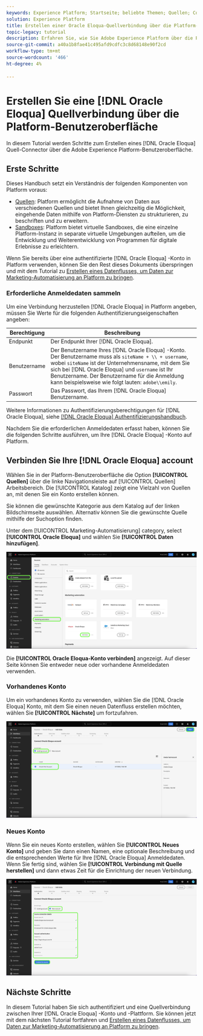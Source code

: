 ```yaml
---
keywords: Experience Platform; Startseite; beliebte Themen; Quellen; Connectoren; oracle; oracle eloqua; eloqua
solution: Experience Platform
title: Erstellen einer Oracle Eloqua-Quellverbindung über die Platform-Benutzeroberfläche
topic-legacy: tutorial
description: Erfahren Sie, wie Sie Adobe Experience Platform über die Platform-Benutzeroberfläche mit Oracle Eloqua verbinden.
source-git-commit: a40a1b8fae41c495afd9cdfc3c8d68148e90f2cd
workflow-type: tm+mt
source-wordcount: '466'
ht-degree: 4%

---
```



# Erstellen Sie eine [!DNL Oracle Eloqua] Quellverbindung über die Platform-Benutzeroberfläche

In diesem Tutorial werden Schritte zum Erstellen eines [!DNL Oracle Eloqua] Quell-Connector über die Adobe Experience Platform-Benutzeroberfläche.

## Erste Schritte

Dieses Handbuch setzt ein Verständnis der folgenden Komponenten von Platform voraus:

* [Quellen](../../../../home.md): Platform ermöglicht die Aufnahme von Daten aus verschiedenen Quellen und bietet Ihnen gleichzeitig die Möglichkeit, eingehende Daten mithilfe von Platform-Diensten zu strukturieren, zu beschriften und zu erweitern.
* [Sandboxes](../../../../../sandboxes/home.md): Platform bietet virtuelle Sandboxes, die eine einzelne Platform-Instanz in separate virtuelle Umgebungen aufteilen, um die Entwicklung und Weiterentwicklung von Programmen für digitale Erlebnisse zu erleichtern.

Wenn Sie bereits über eine authentifizierte [!DNL Oracle Eloqua] -Konto in Platform verwenden, können Sie den Rest dieses Dokuments überspringen und mit dem Tutorial zu [Erstellen eines Datenflusses, um Daten zur Marketing-Automatisierung an Platform zu bringen](../../dataflow/marketing-automation.md).

### Erforderliche Anmeldedaten sammeln

Um eine Verbindung herzustellen [!DNL Oracle Eloqua] in Platform angeben, müssen Sie Werte für die folgenden Authentifizierungseigenschaften angeben:

| Berechtigung | Beschreibung |
| --- | --- |
| Endpunkt | Der Endpunkt Ihrer [!DNL Oracle Eloqua]. |
| Benutzername | Der Benutzername Ihres [!DNL Oracle Eloqua] -Konto. Der Benutzername muss als `siteName + \\ + username`, wobei `siteName` ist der Unternehmensname, mit dem Sie sich bei [!DNL Oracle Eloqua] und `username` ist Ihr Benutzername. Der Benutzername für die Anmeldung kann beispielsweise wie folgt lauten: `adobe\\emily`. |
| Passwort | Das Passwort, das Ihrem [!DNL Oracle Eloqua] Benutzername. |

Weitere Informationen zu Authentifizierungsberechtigungen für [!DNL Oracle Eloqua], siehe [[!DNL Oracle Eloqua] Authentifizierungshandbuch](https://docs.oracle.com/en/cloud/saas/marketing/eloqua-rest-api/Authentication_Basic.html).

Nachdem Sie die erforderlichen Anmeldedaten erfasst haben, können Sie die folgenden Schritte ausführen, um Ihre [!DNL Oracle Eloqua] -Konto auf Platform.

## Verbinden Sie Ihre [!DNL Oracle Eloqua] account

Wählen Sie in der Platform-Benutzeroberfläche die Option **[!UICONTROL Quellen]** über die linke Navigationsleiste auf [!UICONTROL Quellen] Arbeitsbereich. Die [!UICONTROL Katalog] zeigt eine Vielzahl von Quellen an, mit denen Sie ein Konto erstellen können.

Sie können die gewünschte Kategorie aus dem Katalog auf der linken Bildschirmseite auswählen. Alternativ können Sie die gewünschte Quelle mithilfe der Suchoption finden.

Unter dem [!UICONTROL Marketing-Automatisierung] category, select **[!UICONTROL Oracle Eloqua]** und wählen Sie **[!UICONTROL Daten hinzufügen]**.

![Katalog](../../../../images/tutorials/create/oracle-eloqua/catalog.png)

Die **[!UICONTROL Oracle Eloqua-Konto verbinden]** angezeigt. Auf dieser Seite können Sie entweder neue oder vorhandene Anmeldedaten verwenden.

### Vorhandenes Konto

Um ein vorhandenes Konto zu verwenden, wählen Sie die [!DNL Oracle Eloqua] Konto, mit dem Sie einen neuen Datenfluss erstellen möchten, wählen Sie **[!UICONTROL Nächste]** um fortzufahren.

![vorhandene](../../../../images/tutorials/create/oracle-eloqua/existing.png)

### Neues Konto

Wenn Sie ein neues Konto erstellen, wählen Sie **[!UICONTROL Neues Konto]** und geben Sie dann einen Namen, eine optionale Beschreibung und die entsprechenden Werte für Ihre [!DNL Oracle Eloqua] Anmeldedaten. Wenn Sie fertig sind, wählen Sie **[!UICONTROL Verbindung mit Quelle herstellen]** und dann etwas Zeit für die Einrichtung der neuen Verbindung.

![new](../../../../images/tutorials/create/oracle-eloqua/new.png)

## Nächste Schritte

In diesem Tutorial haben Sie sich authentifiziert und eine Quellverbindung zwischen Ihrer [!DNL Oracle Eloqua] -Konto und -Plattform. Sie können jetzt mit dem nächsten Tutorial fortfahren und [Erstellen eines Datenflusses, um Daten zur Marketing-Automatisierung an Platform zu bringen](../../dataflow/marketing-automation.md).

